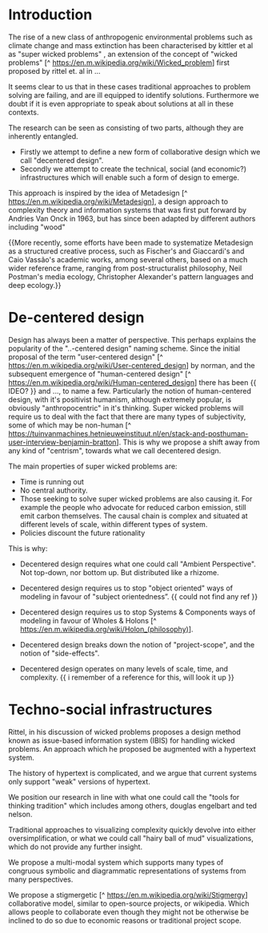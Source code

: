 # Introduction

The rise of a new class of anthropogenic environmental problems such as climate change and mass extinction has been characterised by kittler et al as "super wicked problems" , an extension of the concept of "wicked problems" [^ <https://en.m.wikipedia.org/wiki/Wicked_problem>] first proposed by rittel et. al in ...

It seems clear to us that in these cases traditional approaches to problem solving are failing, and are ill equipped to identify solutions. Furthermore we doubt if it is even appropriate to speak about solutions at all in these contexts.

The research can be seen as consisting of two parts, although they are inherently entangled.

* Firstly we attempt to define a new form of collaborative design which we call "decentered design".
* Secondly we attempt to create the technical, social (and economic?) infrastructures which will enable such a form of design to emerge.

This approach is inspired by the idea of Metadesign [^ <https://en.m.wikipedia.org/wiki/Metadesign>], a design approach to complexity theory and information systems that was first put forward by Andries Van Onck in 1963, but has since been adapted by different authors including "wood"

{{More recently, some efforts have been made to systematize Metadesign as a structured creative process, such as Fischer's and Giaccardi's and Caio Vassão's academic works, among several others, based on a much wider reference frame, ranging from post-structuralist philosophy, Neil Postman's media ecology, Christopher Alexander's pattern languages and deep ecology.}}

# De-centered design

Design has always been a matter of perspective. This perhaps explains the popularity of the "..-centered design" naming scheme. Since the initial proposal of the term "user-centered design" [^ <https://en.m.wikipedia.org/wiki/User-centered_design>] by norman, and the subsequent emergence of "human-centered design" [^ <https://en.m.wikipedia.org/wiki/Human-centered_design>] there has been {{ IDEO? }}  and ..., to name a few. Particularly the notion of human-centered design, with it's positivist humanism, although extremely popular, is obviously "anthropocentric" in it's thinking. Super wicked problems will require us to deal with the fact that there are many types of subjectivity, some of which may be non-human [^ <https://tuinvanmachines.hetnieuweinstituut.nl/en/stack-and-posthuman-user-interview-benjamin-bratton>]. This is why we propose a shift away from any kind of "centrism", towards what we call decentered design.

The main properties of super wicked problems are:

* Time is running out
* No central authority.
* Those seeking to solve super wicked problems are also causing it. For example the people who advocate for reduced carbon emission, still emit carbon themselves. The causal chain is complex and situated at different levels of scale, within different types of system.
* Policies discount the future rationality

This is why:

* Decentered design requires what one could call "Ambient Perspective". Not top-down, nor bottom up. But distributed like a rhizome.

* Decentered design requires us to stop "object oriented" ways of modeling in favour of "subject orientedness”. {{ could not find any ref }}

* Decentered design requires us to stop Systems & Components ways of modeling in favour of Wholes & Holons [^ <https://en.m.wikipedia.org/wiki/Holon_(philosophy)>].

* Decentered design breaks down the notion of "project-scope", and the notion of "side-effects".

* Decentered design operates on many levels of scale, time, and complexity. {{ i remember of a reference for this, will look it up }}

# Techno-social infrastructures

Rittel, in his discussion of wicked problems proposes a design method known as issue-based information system (IBIS) for handling wicked problems. An approach which he proposed be augmented with a hypertext system.

The history of hypertext is complicated, and we argue that current systems only support "weak" versions of hypertext.

We position our research in line with what one could call the "tools for thinking tradition" which includes among others, douglas engelbart and ted nelson.

Traditional approaches to visualizing complexity quickly devolve into either oversimplification, or what we could call "hairy ball of mud" visualizations, which do not provide any further insight.

We propose a multi-modal system which supports many types of congruous symbolic and diagrammatic representations of systems from many perspectives.

We propose a stigmergetic [^ <https://en.m.wikipedia.org/wiki/Stigmergy>] collaborative model, similar to open-source projects, or wikipedia. Which allows people to collaborate even though they might not be otherwise be inclined to do so due to economic reasons or traditional project scope.
